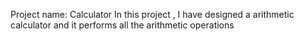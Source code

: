 Project name: Calculator
In this project , I have designed a arithmetic calculator and it performs all the arithmetic operations
